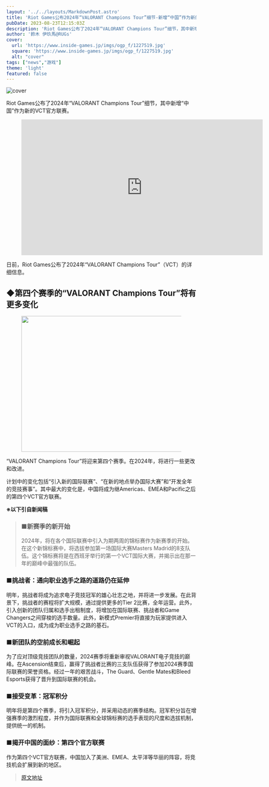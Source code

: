 ```yaml
---
layout: '../../layouts/MarkdownPost.astro'
title: 'Riot Games公布2024年“VALORANT Champions Tour”细节-新增“中国”作为新的VCT官方联赛'
pubDate: 2023-08-23T12:15:03Z
description: 'Riot Games公布了2024年“VALORANT Champions Tour”细节，其中新增“中国”作为新的VCT官方联赛。'
author: '鈴木 伊玖馬@RUGs'
cover:
  url: 'https://www.inside-games.jp/imgs/ogp_f/1227519.jpg'
  square: 'https://www.inside-games.jp/imgs/ogp_f/1227519.jpg'
  alt: "cover"
tags: ["news","游戏"]
theme: 'light'
featured: false
---
```


![cover](https://www.inside-games.jp/imgs/ogp_f/1227519.jpg)

Riot Games公布了2024年“VALORANT Champions Tour”细节，其中新增“中国”作为新的VCT官方联赛。

<figure class="ctms-editor-youtube"><iframe src="https://www.youtube.com/embed/xM9PyQOR-bo?rel=0" width="640" height="360" max-width="100%" frameborder="0" allow="accelerometer; autoplay; encrypted-media; gyroscope; picture-in-picture" allowfullscreen=""></iframe></figure>
<p>日前，Riot Games公布了2024年“VALORANT Champions Tour”（VCT）的详细信息。</p>
<h2>◆第四个赛季的“VALORANT Champions Tour”将有更多变化</h2>
<figure class="ctms-editor-image"><img src="https://www.inside-games.jp/article/imgs/zoom/1227521.png" class="inline-article-image" width="640" height="360"></figure>
<p>“VALORANT Champions Tour”将迎来第四个赛季。在2024年，将进行一些更改和改进。</p>
<p>计划中的变化包括“引入新的国际联赛”、“在新的地点举办国际大赛”和“开发全年的竞技赛事”。其中最大的变化是，中国将成为继Americas、EMEA和Pacific之后的第四个VCT官方联赛。</p>
<p><b>※以下引自新闻稿</b></p>
<blockquote><h3>■新赛季的新开始</h3>
<p>2024年，将在各个国际联赛中引入为期两周的锦标赛作为新赛季的开始。在这个新锦标赛中，将选拔参加第一场国际大赛Masters Madrid的8支队伍。这个锦标赛将是在西班牙举行的第一个VCT国际大赛，并揭示出在那一年的巅峰中最强的队伍。</p></blockquote>
</p>

<h3>■挑战者：通向职业选手之路的道路仍在延伸</h3>

<p>明年，挑战者将成为追求电子竞技冠军的雄心壮志之地，并将进一步发展。在此背景下，挑战者的赛程将扩大规模，通过提供更多的Tier 2比赛，全年运营。此外，引入创新的团队归属和选手出租制度，将增加在国际联赛、挑战者和Game Changers之间穿梭的选手数量。此外，新模式Premier将直接为玩家提供进入VCT的入口，成为成为职业选手之路的基石。</p>

<h3>■新团队的空前成长和崛起</h3>

<p>为了应对顶级竞技团队的数量，2024赛季将重新审视VALORANT电子竞技的巅峰。在Ascension结束后，赢得了挑战者比赛的三支队伍获得了参加2024赛季国际联赛的荣誉资格。经过一年的艰苦战斗，The Guard、Gentle Mates和Bleed Esports获得了晋升到国际联赛的机会。</p>

<h3>■接受变革：冠军积分</h3>

<p>明年将是第四个赛季，将引入冠军积分，并采用动态的赛季结构。冠军积分旨在增强赛季的激烈程度，并作为国际联赛和全球锦标赛的选手表现的尺度和选拔机制，提供统一的机制。</p>

<h3>■揭开中国的面纱：第四个官方联赛</h3>

<p>作为第四个VCT官方联赛，中国加入了美洲、EMEA、太平洋等华丽的阵容，将竞技机会扩展到新的地区。</p>

>[原文地址](https://www.inside-games.jp/article/2023/08/23/148050.html)  